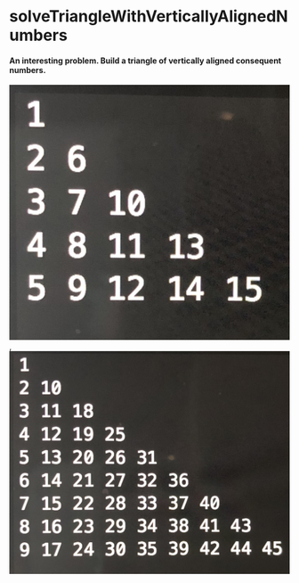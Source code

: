 # solveTriangleWithVerticallyAlignedNumbers

#### An interesting problem. Build a triangle of vertically aligned consequent numbers.

![Example 1:](examples/IMG_7989.JPG), ![Example 2:](examples/IMG_1859.JPG)
